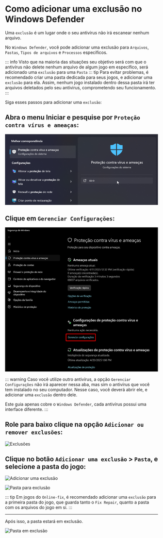 # Como adicionar uma exclusão no Windows Defender

Uma `exclusão` é um lugar onde o seu antivírus não irá escanear nenhum arquivo. 

No `Windows Defender`, você pode adicionar uma exclusão para `Arquivos`, `Pastas`, `Tipos de arquivos` e `Processos` específicos.

::: info Visto que na maioria das situações seu objetivo será com que o antivírus não delete nenhum arquivo de algum jogo em específico, será adicionado uma `exclusão` para uma `Pasta`
::: tip Para evitar problemas, é recomendado criar uma pasta dedicada para seus jogos, e adicionar uma `exclusão` para ela. Assim, nenhum jogo instalado dentro dessa pasta irá ter arquivos deletados pelo seu antívirus, comprometendo seu funcionamento.
:::

Siga esses passos para adicionar uma `exclusão`:

## Abra o menu Iniciar e pesquise por `Proteção contra vírus e ameaças`:

![Proteção contra vírus e ameaças](/assets/guias/proteção-contra-vírus-e-ameaças.png)

## Clique em `Gerenciar Configurações`:

![Gerenciar Configurações](/assets/guias/gerenciar-configurações.png)

::: warning Caso você utilize outro antivírus, a opção `Gerenciar Configurações` não irá aparecer nessa aba, mas sim o antivírus que você tem instalado no seu computador. Nesse caso, você deverá abrir ele, e adicionar uma `exclusão` dentro dele.

Este guia apenas cobre o `Windows Defender`, cada antivírus possui uma interface diferente.
:::

## Role para baixo clique na opção `Adicionar ou remover exclusões`:

![Exclusões](/assets/guias/exclusões.png)

## Clique no botão `Adicionar uma exclusão` > `Pasta`, e selecione a pasta do jogo:

![Adicionar uma exclusão](/assets/guias/adicionando-exclusão.png)

![Pasta para exclusão](/assets/guias/pasta-para-exclusão.png)

::: tip Em jogos do `Online-fix`, é recomendado adicionar uma `exclusão` para a primeira pasta do jogo, que guarda tanto o `Fix Repair`, quanto a pasta com os arquivos do jogo em si.
:::

___

Após isso, a pasta estará em exclusão.

![Pasta em exclusão](/assets/guias/pasta-em-exclusão.png)